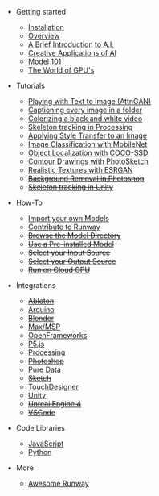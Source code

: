 * Getting started
    * [Installation](getting-started/installation.md)
    * [Overview](getting-started/overview.md)
    * [A Brief Introduction to A.I.](getting-started/intro-to-ai.md)
    * [Creative Applications of AI](getting-started/creative-ai.md)
    * [Model 101](getting-started/model-101.md)
    * [The World of GPU's](getting-started/the-world-of-gpus.md)

* Tutorials
    * [Playing with Text to Image (AttnGAN)](tutorials/tutorial_t2i.md)
    * [Captioning every image in a folder](tutorials/tutorial_im2txt.md)
    * [Colorizing a black and white video](tutorials/tutorial_colorizing_video.md)
    * [Skeleton tracking in Processing](tutorials/tutorial_posenet.md)
    * [Applying Style Transfer to an Image](tutorials/tutorial_style_transfer.md)
    * [Image Classification with MobileNet](tutorials/tutorial_mobilenet.md)
    * [Object Localization with COCO-SSD](tutorials/tutorial_cocossd.md)
    * [Contour Drawings with PhotoSketch](tutorials/tutorial_photosketch.md)
    * [Realistic Textures with ESRGAN](tutorials/tutorial_esrgan.md)
    * [~~Background Removal in Photoshop~~](#)
    * [~~Skeleton tracking in Unity~~](#)

* How-To
    * [Import your own Models](how-to/importing.md)
    * [Contribute to Runway](how-to/contribute.md)
    * [~~Browse the Model Directory~~](how-to/browse-model-directory.md)
    * [~~Use a Pre-installed Model~~](how-to/use-pre-installed-model.md)
    * [~~Select your Input Source~~](how-to/input-source.md)
    * [~~Select your Output Source~~](how-to/output-source.md)
    * [~~Run on Cloud GPU~~](how-to/cloud-gpu.md)

* Integrations
    * [~~Ableton~~](#)
    * [Arduino](https://github.com/runwayml/arduino)
    * [~~Blender~~](#)
    * [Max/MSP](https://github.com/runwayml/maxmsp)
    * [OpenFrameworks](https://github.com/runwayml/openFrameworks)
    * [P5.js](https://github.com/runwayml/p5js)
    * [Processing](https://github.com/runwayml/processing)
    * [~~Photoshop~~](#)
    * [Pure Data](https://github.com/runwayml/puredata)
    * [~~Sketch~~](#)
    * [TouchDesigner](https://github.com/runwayml/touchDesigner)
    * [Unity](https://github.com/runwayml/unity)
    * [~~Unreal Engine 4~~](#)
    * [~~VSCode~~](#)

* Code Libraries
    * [JavaScript](https://github.com/runwayml/javascript)
    * [Python](https://github.com/runwayml/python)

* More
    * [Awesome Runway](https://github.com/runwayml/awesome-runway)
